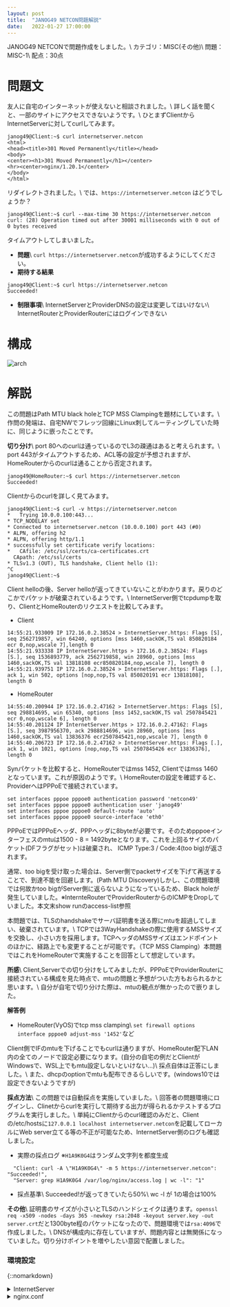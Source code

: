 ```yaml
---
layout: post
title:  "JANOG49 NETCON問題解説"
date:   2022-01-27 17:00:00
---
```

JANOG49 NETCONで問題作成をしました。\\
カテゴリ：MISC(その他)\\
問題：MISC-1\\
配点：30点

# **問題文**
友人に自宅のインターネットが使えないと相談されました。\\
詳しく話を聞くと、一部のサイトにアクセスできないようです。\\
ひとまずClientからInternetServerに対してcurlしてみます。

```
janog49@Client:~$ curl internetserver.netcon
<html>
<head><title>301 Moved Permanently</title></head>
<body>
<center><h1>301 Moved Permanently</h1></center>
<hr><center>nginx/1.20.1</center>
</body>
</html>
```
リダイレクトされました。\\
では、`https://internetserver.netcon` はどうでしょうか？
```
janog49@Client:~$ curl --max-time 30 https://internetserver.netcon
curl: (28) Operation timed out after 30001 milliseconds with 0 out of 0 bytes received
```
タイムアウトしてしまいました。

- **問題**\\
`curl https://internetserver.netcon`が成功するようにしてください。
- **期待する結果**
```
janog49@Client:~$ curl https://internetserver.netcon
Succeeded!
```

- **制限事項**\\
InternetServerとProviderDNSの設定は変更してはいけない\\
InternetRouterとProviderRouterにはログインできない

# **構成**
![arch](https://ashg0.github.io/assets/images/20220127_janog49netcon.PNG)

# **解説**
この問題はPath MTU black holeとTCP MSS Clampingを題材にしています。\\
作問の発端は、自宅NWでフレッツ回線にLinux刺してルーティングしていた時に、同じように嵌ったことです。

**切り分け**\\
port 80へのcurlは通っているのでL3の疎通はあると考えられます。\\
port 443がタイムアウトするため、ACL等の設定が予想されますが、HomeRouterからのcurlは通ることから否定されます。
```
janog49@HomeRouter:~$ curl https://internetserver.netcon
Succeeded!
```
Clientからのcurlを詳しく見てみます。
```
janog49@Client:~$ curl -v https://internetserver.netcon
*   Trying 10.0.0.100:443...
* TCP_NODELAY set
* Connected to internetserver.netcon (10.0.0.100) port 443 (#0)
* ALPN, offering h2
* ALPN, offering http/1.1
* successfully set certificate verify locations:
*   CAfile: /etc/ssl/certs/ca-certificates.crt
  CApath: /etc/ssl/certs
* TLSv1.3 (OUT), TLS handshake, Client hello (1):
^C
janog49@Client:~$
```
Client helloの後、Server helloが返ってきていないことがわかります。戻りのどこかでパケットが破棄されているようです。\\
InternetServer側でtcpdumpを取り、ClientとHomeRouterのリクエストを比較してみます。
- Client
```
14:55:21.933009 IP 172.16.0.2.38524 > InternetServer.https: Flags [S], seq 2562719857, win 64240, options [mss 1460,sackOK,TS val 850820184 ecr 0,nop,wscale 7],length 0
14:55:21.933338 IP InternetServer.https > 172.16.0.2.38524: Flags [S.], seq 1536893779, ack 2562719858, win 28960, options [mss 1460,sackOK,TS val 13818108 ecr850820184,nop,wscale 7], length 0
14:55:21.939751 IP 172.16.0.2.38524 > InternetServer.https: Flags [.], ack 1, win 502, options [nop,nop,TS val 850820191 ecr 13818108], length 0
```
- HomeRouter
```
14:55:40.200944 IP 172.16.0.2.47162 > InternetServer.https: Flags [S], seq 298814695, win 65340, options [mss 1452,sackOK,TS val 2507845421 ecr 0,nop,wscale 6], length 0
14:55:40.201124 IP InternetServer.https > 172.16.0.2.47162: Flags [S.], seq 3987956370, ack 2988814696, win 28960, options [mss 1460,sackOK,TS val 13836376 ecr2507845421,nop,wscale 7], length 0
14:55:40.206723 IP 172.16.0.2.47162 > InternetServer.https: Flags [.], ack 1, win 1021, options [nop,nop,TS val 2507845426 ecr 13836376], length 0
```

Synパケットを比較すると、HomeRouterではmss 1452, Clientではmss 1460 となっています。これが原因のようです。\\
HomeRouterの設定を確認すると、ProviderへはPPPoEで接続されています。
```
set interfaces pppoe pppoe0 authentication password 'netcon49'
set interfaces pppoe pppoe0 authentication user 'janog49'
set interfaces pppoe pppoe0 default-route 'auto'
set interfaces pppoe pppoe0 source-interface 'eth0'
```
PPPoEではPPPoEヘッダ、PPPヘッダに8byteが必要です。そのためpppoeインターフェスのmtuは1500 - 8 = 1492byteとなります。これを上回るサイズのパケット(DFフラグがセット)は破棄され、 ICMP Type:3 / Code:4(too big)が返されます。

通常、too bigを受け取った場合は、Server側でpacketサイズを下げて再送することで、到達不能を回避します。(Path MTU Discovery)しかし、この問題環境では何故かtoo bigがServer側に返らないようになっているため、Black holeが発生していました。※InternteRouterでProviderRouterからのICMPをDropしていました。本文末show runのaccess-list参照

本問題では、TLSのhandshakeでサーバ証明書を送る際にmtuを超過してしまい、破棄されています。\\
TCPでは3WayHandshakeの際に使用するMSSサイズを交換し、小さい方を採用します。TCPヘッダのMSSサイズはエンドポイントのほかに、経路上でも変更することが可能です。（TCP MSS Clamping）本問題ではこれをHomeRouterで実施することを回答として想定しています。

**所感**\\
Client,Serverでの切り分けをしてみましたが、PPPoEでProviderRouterに接続されている構成を見た時点で、mtuの問題と予想がついた方もおられるかと思います。\\
自分が自宅で切り分けた際は、mtuの観点が無かったので嵌りました。

**解答例**
- HomeRouter(VyOS)でtcp mss clamping\\
`set firewall options interface pppoe0 adjust-mss '1452'`など

Client側でIFのmtuを下げることでもcurlは通りますが、HomeRouter配下LAN内の全てのノードで設定必要になります。(自分の自宅の例だとClientがWindowsで、WSL上でもmtu設定しないといけない…)\\
採点自体は正答にしました。\\
また、dhcpのoptionでmtuも配布できるらしいです。(windows10では設定できないようですが)

**採点方法**\\
この問題では自動採点を実施していました。\\
回答者の問題環境にログインし、Clinetからcurlを実行して期待する出力が得られるかテストするプログラムを実行しました。\\
単純にClientからのcurl確認のみだと、Clientの/etc/hostsに`127.0.0.1 localhost internetserver.netcon`を記載してローカルにWeb server立てる等の不正が可能なため、InternetServer側のログも確認しました。
- 実際の採点ログ ※`H1A9K0G4`はランダム文字列を都度生成
```
  "Client: curl -A \"H1A9K0G4\" -m 5 https://internetserver.netcon": "Succeeded!",
  "Server: grep H1A9K0G4 /var/log/nginx/access.log | wc -l": "1"
```
- 採点基準\\
Succeeded!が返ってきていたら50%\\
wc -l が 1の場合は100%

**その他**\\
証明書のサイズが小さいとTLSのハンドシェイクは通ります。`openssl req -x509 -nodes -days 365 -newkey rsa:2048 -keyout server.key -out server.crt`だと1300byte程のパケットになったので、問題環境では`rsa:4096`で作成しました。\\
DNSが構成内に存在していますが、問題内容とは無関係になっていました。切り分けポイントを増やしたい意図で配置しました。

### **環境設定**
{::nomarkdown}
<details>
  <summary>InternetServer</summary>
{:/}
```
echo InternetServer > /etc/hostname
yum install -y nginx
systemctl enable nginx
systemctl disable firewalld
nmcli c mod eth0 ipv4.addresses "10.0.0.100/24"
nmcli c mod eth0 ipv4.method "manual"
nmcli c mod eth0 ipv4.gateway "10.0.0.1"
echo 'Succeeded!' > /usr/share/nginx/html/index.html
openssl req -x509 -nodes -days 365 -newkey rsa:4096 -keyout /etc/ssl/certs/nginx_server.key -out /etc/ssl/certs/nginx_server.crt
cp /etc/ssl/certs/nginx_server.crt /etc/pki/ca-trust/source/anchors
update-ca-trust
```
{::nomarkdown}
</details>

<details>
  <summary>nginx.conf</summary>
{:/}
```
user nginx;
worker_processes auto;
error_log /var/log/nginx/error.log;
pid /run/nginx.pid;
 
events {
    worker_connections 1024;
}
 
http {
    log_format  main  '$remote_addr - $remote_user [$time_local] "$request" '
                      '$status $body_bytes_sent "$http_referer" '
                      '"$http_user_agent" "$http_x_forwarded_for"';
 
    access_log  /var/log/nginx/access.log  main;
 
    sendfile            on;
    tcp_nopush          on;
    tcp_nodelay         on;
    keepalive_timeout   65;
    types_hash_max_size 4096;
 
    server {
        listen       80;
        server_name  _;
        return 301 https://$host$request_uri;
        }
 
    server {
        listen       443 ssl http2;
        server_name  internetserver.netcon;
        root         /usr/share/nginx/html;
 
        ssl_certificate "/etc/ssl/certs/nginx_server.crt";
        ssl_certificate_key "/etc/ssl/certs/nginx_server.key";
        ssl_session_cache shared:SSL:1m;
        ssl_session_timeout  10m;
        ssl_ciphers HIGH:!aNULL:!MD5;
        ssl_prefer_server_ciphers on;
 
        error_page 404 /404.html;
            location = /40x.html {
        }
 
        error_page 500 502 503 504 /50x.html;
            location = /50x.html {
        }
    }
}
```
{::nomarkdown}
</details>

<details>
  <summary>ProviderDNS</summary>
{:/}
```
echo ProviderDNS > /etc/hostname
nmcli c mod eth0 ipv4.addresses "172.16.2.100/24"
nmcli c mod eth0 ipv4.method "manual"
nmcli c mod eth0 ipv4.gateway "172.16.2.1"
yum install -y dnsmasq
systemctl enable dnsmasq
echo '10.0.0.100 internetserver.netcon' >> /etc/hosts
echo local=/netcon/ > /etc/dnsmasq.conf
systemctl disable firewalld
```
{::nomarkdown}
</details>

<details>
  <summary>InternetRouter</summary>
{:/}
```
!
! Last configuration change at 02:14:10 UTC Sun Jan 16 2022
!
version 15.9
service timestamps debug datetime msec
service timestamps log datetime msec
no service password-encryption
!
hostname InternetRouter
!
boot-start-marker
boot-end-marker
!
!
!
no aaa new-model
!
!
!
mmi polling-interval 60
no mmi auto-configure
no mmi pvc
mmi snmp-timeout 180
!
!
!
!
!
!
!
!
!
!
!
ip cef
no ipv6 cef
!
multilink bundle-name authenticated
!
!
!
!
!
redundancy
!
!
!
!
!
!
!
!
!
!
!
!
!
!
!
interface GigabitEthernet0/0
 ip address 10.0.0.1 255.255.255.0
 duplex auto
 speed auto
 media-type rj45
!
interface GigabitEthernet0/1
 ip address 172.16.1.2 255.255.255.0
 ip access-group 100 in
 duplex auto
 speed auto
 media-type rj45
!
interface GigabitEthernet0/2
 no ip address
 shutdown
 duplex auto
 speed auto
 media-type rj45
!
interface GigabitEthernet0/3
 no ip address
 shutdown
 duplex auto
 speed auto
 media-type rj45
!
ip forward-protocol nd
!
!
no ip http server
no ip http secure-server
ip route 172.16.0.0 255.255.0.0 172.16.1.1
!
ipv6 ioam timestamp
!
!
access-list 100 deny   icmp host 172.16.1.1 any
access-list 100 permit ip any any
!
control-plane
!
banner exec ^C
**************************************************************************
* IOSv is strictly limited to use for evaluation, demonstration and IOS  *
* education. IOSv is provided as-is and is not supported by Cisco's      *
* Technical Advisory Center. Any use or disclosure, in whole or in part, *
* of the IOSv Software or Documentation to any third party for any       *
* purposes is expressly prohibited except as otherwise authorized by     *
* Cisco in writing.                                                      *
**************************************************************************^C
banner incoming ^C
**************************************************************************
* IOSv is strictly limited to use for evaluation, demonstration and IOS  *
* education. IOSv is provided as-is and is not supported by Cisco's      *
* Technical Advisory Center. Any use or disclosure, in whole or in part, *
* of the IOSv Software or Documentation to any third party for any       *
* purposes is expressly prohibited except as otherwise authorized by     *
* Cisco in writing.                                                      *
**************************************************************************^C
banner login ^C
**************************************************************************
* IOSv is strictly limited to use for evaluation, demonstration and IOS  *
* education. IOSv is provided as-is and is not supported by Cisco's      *
* Technical Advisory Center. Any use or disclosure, in whole or in part, *
* of the IOSv Software or Documentation to any third party for any       *
* purposes is expressly prohibited except as otherwise authorized by     *
* Cisco in writing.                                                      *
**************************************************************************^C
!
line con 0
line aux 0
line vty 0 4
 login
 transport input none
!
no scheduler allocate
!
end
```
{::nomarkdown}
</details>

<details>
  <summary>ProviderRouter</summary>
{:/}
```
!
! Last configuration change at 15:17:29 UTC Sat Jan 15 2022
!
version 15.9
service timestamps debug datetime msec
service timestamps log datetime msec
no service password-encryption
!
hostname ProviderRouter
!
boot-start-marker
boot-end-marker
!
!
!
no aaa new-model
!
!
!
mmi polling-interval 60
no mmi auto-configure
no mmi pvc
mmi snmp-timeout 180
!
!
!
!
!
!
!
!
!
!
!
ip name-server 172.16.2.100
ip cef
no ipv6 cef
!
multilink bundle-name authenticated
!
!
!
!
username janog49 password 0 netcon49
!
redundancy
!
!
!
!
!
!
!
!
!
!
!
!
!
!
bba-group pppoe bba1
 virtual-template 1
!
!
interface Loopback1
 ip address 172.16.0.1 255.255.255.0
!
interface GigabitEthernet0/0
 no ip address
 duplex auto
 speed auto
 media-type rj45
 pppoe enable group bba1
!
interface GigabitEthernet0/1
 ip address 172.16.1.1 255.255.255.0
 duplex auto
 speed auto
 media-type rj45
!
interface GigabitEthernet0/2
 ip address 172.16.2.1 255.255.255.0
 duplex auto
 speed auto
 media-type rj45
!
interface GigabitEthernet0/3
 no ip address
 shutdown
 duplex auto
 speed auto
 media-type rj45
 pppoe enable group bba1
!
interface Virtual-Template1
 description pppoe bba1
 mtu 1492
 ip unnumbered Loopback1
 peer default ip address pool pool1
 ppp authentication pap
!
ip local pool pool1 172.16.0.2
ip forward-protocol nd
!
!
no ip http server
no ip http secure-server
ip route 10.0.0.0 255.0.0.0 172.16.1.2
!
ipv6 ioam timestamp
!
!
!
control-plane
!
banner exec ^C
**************************************************************************
* IOSv is strictly limited to use for evaluation, demonstration and IOS  *
* education. IOSv is provided as-is and is not supported by Cisco's      *
* Technical Advisory Center. Any use or disclosure, in whole or in part, *
* of the IOSv Software or Documentation to any third party for any       *
* purposes is expressly prohibited except as otherwise authorized by     *
* Cisco in writing.                                                      *
**************************************************************************^C
banner incoming ^C
**************************************************************************
* IOSv is strictly limited to use for evaluation, demonstration and IOS  *
* education. IOSv is provided as-is and is not supported by Cisco's      *
* Technical Advisory Center. Any use or disclosure, in whole or in part, *
* of the IOSv Software or Documentation to any third party for any       *
* purposes is expressly prohibited except as otherwise authorized by     *
* Cisco in writing.                                                      *
**************************************************************************^C
banner login ^C
**************************************************************************
* IOSv is strictly limited to use for evaluation, demonstration and IOS  *
* education. IOSv is provided as-is and is not supported by Cisco's      *
* Technical Advisory Center. Any use or disclosure, in whole or in part, *
* of the IOSv Software or Documentation to any third party for any       *
* purposes is expressly prohibited except as otherwise authorized by     *
* Cisco in writing.                                                      *
**************************************************************************^C
!
line con 0
line aux 0
line vty 0 4
 login
 transport input none
!
no scheduler allocate
!
end
```
{::nomarkdown}
</details>

<details>
  <summary>HomeRouter</summary>
{:/}
```
set system host-name HomeRouter
set interfaces pppoe pppoe0 default-route 'auto'
set interfaces pppoe pppoe0 mtu 1492
set interfaces pppoe pppoe0 authentication user 'janog49'
set interfaces pppoe pppoe0 authentication password 'netcon49'
set interfaces pppoe pppoe0 source-interface 'eth0'
set nat source rule 100 outbound-interface 'pppoe0'
set nat source rule 100 source address '192.168.0.0/24'
set nat source rule 100 translation address 'masquerade'
set service dhcp-server shared-network-name LAN subnet 192.168.0.0/24 default-router '192.168.0.1'
set service dhcp-server shared-network-name LAN subnet 192.168.0.0/24 dns-server '192.168.0.1'
set service dhcp-server shared-network-name LAN subnet 192.168.0.0/24 lease '86400'
set service dhcp-server shared-network-name LAN subnet 192.168.0.0/24 range 0 start 192.168.0.2
set service dhcp-server shared-network-name LAN subnet 192.168.0.0/24 range 0 stop '192.168.0.10'
set service dns forwarding cache-size '0'
set service dns forwarding listen-address '192.168.0.1'
set service dns forwarding allow-from '192.168.0.0/24'
set service dns forwarding name-server 172.16.2.100
commit
scp janog49@internetserver.netcon:/etc/ssl/certs/nginx_server.crt /etc/ssl/certs/
c_rehash
scp /etc/ssl/certs/nginx_server.crt janog49@192.168.0.2:
```
{::nomarkdown}
</details>

<details>
  <summary>Client</summary>
{:/}
```
echo Client > /etc/hostname
cp nginx_server.crt /etc/ssl/certs/
c_rehash
```
{::nomarkdown}
</details>
{:/}
